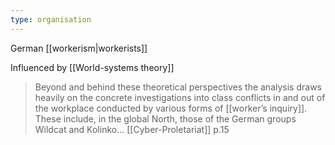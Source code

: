 ```yaml
---
type: organisation
---
```

German [[workerism|workerists]]

Influenced by [[World-systems theory]]

>Beyond and behind these theoretical perspectives the analysis draws heavily on the concrete investigations into class conflicts in and out of the workplace conducted by various forms of [[worker’s inquiry]]. These include, in the global North, those of the German groups Wildcat and Kolinko...
>[[Cyber-Proletariat]] p.15